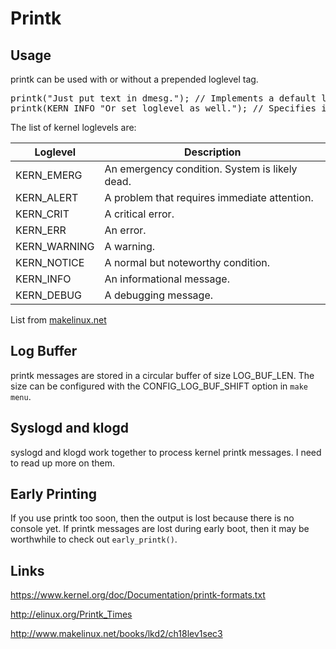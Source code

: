 # Printk

## Usage

printk can be used with or without a prepended loglevel tag.

<pre>
printk("Just put text in dmesg."); // Implements a default loglevel
printk(KERN_INFO "Or set loglevel as well."); // Specifies its own loglevel
</pre>

The list of kernel loglevels are:

Loglevel | Description
---- | ----
KERN_EMERG | An emergency condition. System is likely dead.
KERN_ALERT | A problem that requires immediate attention.
KERN_CRIT | A critical error.
KERN_ERR | An error.
KERN_WARNING | A warning.
KERN_NOTICE | A normal but noteworthy condition.
KERN_INFO | An informational message.
KERN_DEBUG | A debugging message.

List from [makelinux.net](http://www.makelinux.net/books/lkd2/ch18lev1sec3) 

## Log Buffer

printk messages are stored in a circular buffer of size LOG_BUF_LEN. The size can be configured with the CONFIG_LOG_BUF_SHIFT option in `make menu`.

## Syslogd and klogd

syslogd and klogd work together to process kernel printk messages. I need to read up more on them.

## Early Printing

If you use printk too soon, then the output is lost because there is no console yet. If printk messages are lost during early boot, then it may be worthwhile to check out `early_printk()`.

## Links

https://www.kernel.org/doc/Documentation/printk-formats.txt

http://elinux.org/Printk_Times

http://www.makelinux.net/books/lkd2/ch18lev1sec3